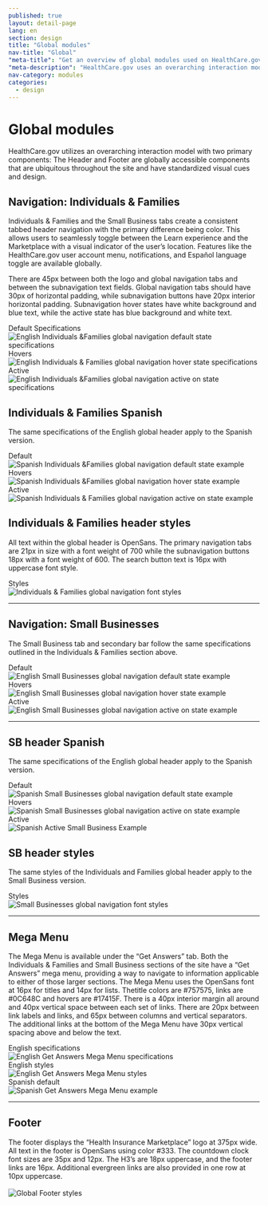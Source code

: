 ```yaml
---
published: true
layout: detail-page
lang: en
section: design
title: "Global modules"
nav-title: "Global"
"meta-title": "Get an overview of global modules used on HealthCare.gov"
"meta-description": "HealthCare.gov uses an overarching interaction model with two primary components: The Header and Footer are globally accessible components that are ubiquitous throughout the site and have standardized visual cues and design."
nav-category: modules
categories:
  - design
---
```


# Global modules

<div class="intro">
HealthCare.gov utilizes an overarching interaction model with two primary components: The Header and Footer are globally accessible components that are ubiquitous throughout the site and have standardized visual cues and design.
</div>

<div class="hr"></div>

## Navigation: Individuals &amp; Families

Individuals & Families and the Small Business tabs create a consistent tabbed header navigation with the primary difference being color. This allows users to seamlessly toggle between the Learn experience and the Marketplace with a visual indicator of the user’s location. Features like the HealthCare.gov user account menu, notifications, and Español language toggle are available globally.

<p>There are 45px between both the logo and global navigation tabs and between the subnavigation text fields. Global navigation tabs should have 30px of horizontal padding, while subnavigation buttons have 20px interior horizontal padding. Subnavigation hover states have white background and blue text, while the active state has blue background and white text.</p>

<div class="caption">Default Specifications</div>
<img class="full" src="{{site.baseurl}}/images/design/modules/global/1_Default.png" alt="English Individuals &Families global navigation default state specifications"/>

<div class="caption">Hovers</div>
<img class="full" src="{{site.baseurl}}/images/design/modules/global/2_Hovers.png" alt="English Individuals & Families global navigation hover state specifications"/>

<div class="caption">Active</div>
<img class="full" src="{{site.baseurl}}/images/design/modules/global/3_Active.png" alt="English Individuals &Families global navigation active on state specifications"/>

## Individuals &amp; Families Spanish
The same specifications of the English global header apply to the Spanish version.

<div class="caption">Default</div>
<img class="full" src="{{site.baseurl}}/images/design/modules/global/4_SpanishDefault.png" alt="Spanish Individuals &Families global navigation default state example"/>

<div class="caption">Hovers</div>
<img class="full" src="{{site.baseurl}}/images/design/modules/global/5_SpanishHovers.png" alt="Spanish Individuals &Families global navigation hover state example"/>

<div class="caption">Active</div>
<img class="full" src="{{site.baseurl}}/images/design/modules/global/6_SpanishActive.png" alt="Spanish Individuals & Families global navigation active on state example"/>

## Individuals &amp; Families header styles
All text within the global header is OpenSans. The primary navigation tabs are 21px in size with a font weight of 700 while the subnavigation buttons 18px with a font weight of 600. The search button text is 16px with uppercase font style.

<div class="caption">Styles</div>
<img class="full" src="{{site.baseurl}}/images/design/modules/global/7_Styles.png" alt="Individuals & Families global navigation font styles"/>

<hr>

## Navigation: Small Businesses

The Small Business tab and secondary bar follow the same specifications outlined in the Individuals & Families section above.

<div class="caption">Default</div>
<img class="full" src="{{site.baseurl}}/images/design/modules/global/8_SBDefault.png" alt="English Small Businesses global navigation default state example"/>

<div class="caption">Hovers</div>
<img class="full" src="{{site.baseurl}}/images/design/modules/global/9_SBHovers.png" alt="English Small Businesses global navigation hover state example"/>

<div class="caption">Active</div>
<img class="full" src="{{site.baseurl}}/images/design/modules/global/10_SBActive.png" alt="English Small Businesses global navigation active on state example"/>

<hr>

## SB header Spanish
The same specifications of the English global header apply to the Spanish version.

<div class="caption">Default</div>
<img class="full" src="{{site.baseurl}}/images/design/modules/global/11_SpanishDefault.png" alt="Spanish Small Businesses global navigation default state example"/>

<div class="caption">Hovers</div>
<img class="full" src="{{site.baseurl}}/images/design/modules/global/12_SpanishHovers.png" alt="Spanish Small Businesses global navigation active on state example"/>

<div class="caption">Active</div>
<img class="full" src="{{site.baseurl}}/images/design/modules/global/13_SpanishActive.png" alt="Spanish Active Small Business Example"/>

## SB header styles
The same styles of the Individuals and Families global header apply to the Small Business version.

<div class="caption">Styles</div>
<img class="full" src="{{site.baseurl}}/images/design/modules/global/14_SBHeader.png" alt="Small Businesses global navigation font styles"/>

<hr>

## Mega Menu

The Mega Menu is available under the “Get Answers” tab. Both the Individuals & Families and Small Business sections of the site have a “Get Answers” mega menu, providing a way to navigate to information applicable to either of those larger sections. The Mega Menu uses the OpenSans font at 16px for titles and 14px for lists. Thetitle colors are #757575, links are #0C648C and hovers are #17415F. There is a 40px interior margin all around and 40px vertical space between each set of links. There are 20px between link labels and links, and 65px between columns and vertical separators. The additional links at the bottom of the Mega Menu have 30px vertical spacing above and below the text.
<div class="caption">English specifications</div>
<img class="full" src="{{site.baseurl}}/images/design/modules/global/15_MegaSpecs.png" alt="English Get Answers Mega Menu specifications"/>

<div class="caption">English styles</div>
<img class="full" src="{{site.baseurl}}/images/design/modules/global/16_MegaStyles.png" alt="English Get Answers Mega Menu styles"/>

<div class="caption">Spanish default</div>
<img class="full" src="{{site.baseurl}}/images/design/modules/global/17_SpanishDefault.png" alt="Spanish Get Answers Mega Menu example"/>

<hr>

## Footer
The footer displays the “Health Insurance Marketplace” logo at 375px wide. All text in the footer is OpenSans using color #333. The countdown clock font sizes are 35px and 12px. The H3’s are 18px uppercase, and the footer links are 16px. Additional evergreen links are also provided in one row at 10px uppercase.
<br /><br />
<img class="full" src="{{site.baseurl}}/images/design/modules/global/18_Footer.png" alt="Global Footer styles"/>
